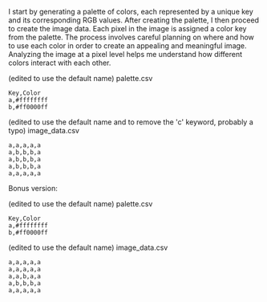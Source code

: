 I start by generating a palette of colors, each represented by a unique key and its corresponding RGB values. After creating the palette, I then proceed to create the image data. Each pixel in the image is assigned a color key from the palette. The process involves careful planning on where and how to use each color in order to create an appealing and meaningful image. Analyzing the image at a pixel level helps me understand how different colors interact with each other.

(edited to use the default name)
palette.csv
```csv
Key,Color
a,#ffffffff
b,#ff0000ff
```

(edited to use the default name and to remove the 'c' keyword, probably a typo)
image_data.csv
```csv
a,a,a,a,a
a,b,b,b,a
a,b,b,b,a
a,b,b,b,a
a,a,a,a,a
```

Bonus version:

(edited to use the default name)
palette.csv
```csv
Key,Color
a,#ffffffff
b,#ff0000ff
```

(edited to use the default name)
image_data.csv
```csv
a,a,a,a,a
a,a,a,a,a
a,a,b,a,a
a,b,b,b,a
a,a,a,a,a
```

